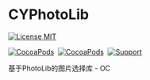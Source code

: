 # CYPhotoLib

[![License MIT](https://img.shields.io/badge/license-MIT-green.svg?style=flat)](https://raw.githubusercontent.com/ibireme/YYKit/master/LICENSE) 

[![CocoaPods](http://img.shields.io/cocoapods/v/CYPhotoLib.svg?style=flat)](http://cocoapods.org/?q=CYPhotoLib) 
[![CocoaPods](http://img.shields.io/cocoapods/p/CYPhotoLib.svg?style=flat)](http://cocoapods.org/?q=CYPhotoLib)&nbsp;
[![Support](https://img.shields.io/badge/support-iOS%206%2B%20-blue.svg?style=flat)](https://www.apple.com/nl/ios/)&nbsp;


基于PhotoLib的图片选择库 - OC
